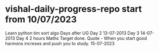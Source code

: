 # vishal-daily-progress-repo start from 10/07/2023 
Learn python tim sort algo
Days after UG
Day 2 
13-07-2013 Day 3 
14-07-2013 Day 4 2 hours Maths Target done. Quote - When you start good harmons increses and push you to study.
15-07-2023
